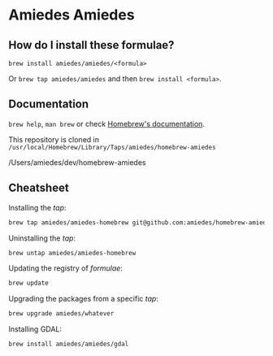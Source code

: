 # Amiedes Amiedes

## How do I install these formulae?

`brew install amiedes/amiedes/<formula>`

Or `brew tap amiedes/amiedes` and then `brew install <formula>`.

## Documentation

`brew help`, `man brew` or check [Homebrew's documentation](https://docs.brew.sh).

This repository is cloned in `/usr/local/Homebrew/Library/Taps/amiedes/homebrew-amiedes`

/Users/amiedes/dev/homebrew-amiedes

## Cheatsheet

Installing the *tap*:

```bash
brew tap amiedes/amiedes-homebrew git@github.com:amiedes/homebrew-amiedes.git
```

Uninstalling the *tap*:

```bash
brew untap amiedes/amiedes-homebrew
```

Updating the registry of *formulae*:

```bash
brew update
```

Upgrading the packages from a specific *tap*:

```bash
brew upgrade amiedes/whatever
```

Installing GDAL:

```bash
brew install amiedes/amiedes/gdal
```
